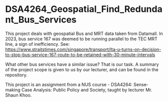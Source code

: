 # DSA4264_Geospatial_Find_Redundant_Bus_Services
This project deals with geospatial Bus and MRT data taken from Datamall. In 2023, bus service 167 was deemed to be running parallel to the TEC MRT line, a sign of inefficiency. See:
https://www.straitstimes.com/singapore/transport/lta-u-turns-on-decision-to-stop-bus-service-167-route-to-be-retained-with-30-minute-intervals

What other bus services have a similar issue? That is our task. A summary of the project scope is given to us by our lecturer, and can be found in the repository.

This project is an assignment from a NUS course - DSA4264: Sense-making Case Analysis: Public Policy and Society, taught by lecturer Mr. Shaun Khoo.
